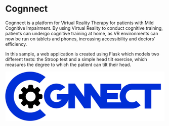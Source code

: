 # Cognnect

Cognnect is a platform for Virtual Reality Therapy for patients with Mild Cognitive Impairment. By using Virtual Reality to conduct cognitive training, patients can undergo cognitive training at home, as VR environments can now be run on tablets and phones, increasing accessibility and doctors’ efficiency.

In this sample, a web application is created using Flask which models two different tests: the Stroop test and a simple head tilt exercise, which measures the degree to which the patient can tilt their head.

![logo](Cognnect_Logo.png)
